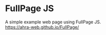 # FullPage JS

A simple example web page using FullPage JS.<br>
https://ahra-web.github.io/FullPage/
